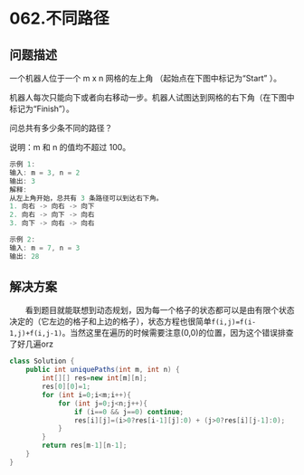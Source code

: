 # 062.不同路径

## 问题描述  

一个机器人位于一个 m x n 网格的左上角 （起始点在下图中标记为“Start” ）。  

机器人每次只能向下或者向右移动一步。机器人试图达到网格的右下角（在下图中标记为“Finish”）。  

问总共有多少条不同的路径？  

说明：m 和 n 的值均不超过 100。  

```c
示例 1:
输入: m = 3, n = 2
输出: 3
解释:
从左上角开始，总共有 3 条路径可以到达右下角。
1. 向右 -> 向右 -> 向下
2. 向右 -> 向下 -> 向右
3. 向下 -> 向右 -> 向右

示例 2:
输入: m = 7, n = 3
输出: 28
```

## 解决方案

&emsp;&emsp;看到题目就能联想到动态规划，因为每一个格子的状态都可以是由有限个状态决定的（它左边的格子和上边的格子），状态方程也很简单`f(i,j)=f(i-1,j)+f(i,j-1)`。当然这里在遍历的时候需要注意(0,0)的位置，因为这个错误排查了好几遍orz

```java
class Solution {
    public int uniquePaths(int m, int n) {
        int[][] res=new int[m][n];
        res[0][0]=1;
        for (int i=0;i<m;i++){
            for (int j=0;j<n;j++){
                if (i==0 && j==0) continue;
                res[i][j]=(i>0?res[i-1][j]:0) + (j>0?res[i][j-1]:0);
            }
        }
        return res[m-1][n-1];
    }
}
```